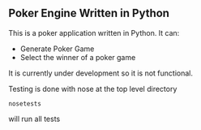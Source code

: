 ## Poker Engine Written in Python

This is a poker application written in Python.
It can:

* Generate Poker Game
* Select the winner of a poker game


It is currently under development so it is not functional.

Testing is done with nose at the top level directory 


    nosetests


will run all tests